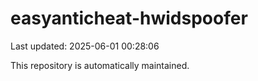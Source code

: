 # easyanticheat-hwidspoofer

Last updated: 2025-06-01 00:28:06

This repository is automatically maintained.
